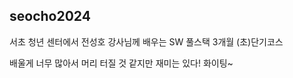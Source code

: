 seocho2024
--------

서초 청년 센터에서 전성호 강사님께 배우는 SW 풀스택 3개월 (초)단기코스

배울게 너무 많아서 머리 터질 것 같지만 재미는 있다! 
화이팅~

